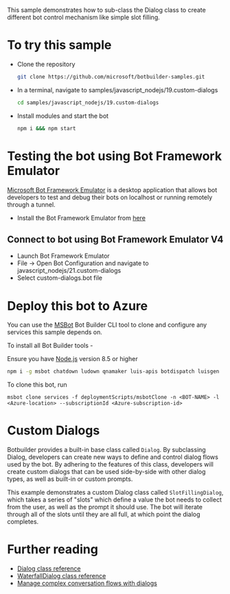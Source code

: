 This sample demonstrates how to sub-class the Dialog class to create
different bot control mechanism like simple slot filling.

# To try this sample
- Clone the repository
    ```bash
    git clone https://github.com/microsoft/botbuilder-samples.git
    ```
- In a terminal, navigate to samples/javascript_nodejs/19.custom-dialogs
    ```bash
    cd samples/javascript_nodejs/19.custom-dialogs
    ```
- Install modules and start the bot
    ```bash
    npm i &&& npm start
    ```

# Testing the bot using Bot Framework Emulator
[Microsoft Bot Framework Emulator](https://github.com/microsoft/botframework-emulator) is
a desktop application that allows bot developers to test and debug their bots on localhost
or running remotely through a tunnel.

- Install the Bot Framework Emulator from [here](https://aka.ms/botframework-emulator)

## Connect to bot using Bot Framework Emulator V4
- Launch Bot Framework Emulator
- File -> Open Bot Configuration and navigate to javascript_nodejs/21.custom-dialogs
- Select custom-dialogs.bot file

# Deploy this bot to Azure
You can use the [MSBot](https://github.com/microsoft/botbuilder-tools) Bot Builder CLI tool to clone and configure any services this sample depends on. 

To install all Bot Builder tools - 

Ensure you have [Node.js](https://nodejs.org/) version 8.5 or higher

```bash
npm i -g msbot chatdown ludown qnamaker luis-apis botdispatch luisgen
```

To clone this bot, run
```
msbot clone services -f deploymentScripts/msbotClone -n <BOT-NAME> -l <Azure-location> --subscriptionId <Azure-subscription-id>
```

# Custom Dialogs

Botbuilder provides a built-in base class called `Dialog`. By subclassing Dialog, developers
can create new ways to define and control dialog flows used by the bot. By adhering to the
features of this class, developers will create custom dialogs that can be used side-by-side
with other dialog types, as well as built-in or custom prompts.

This example demonstrates a custom Dialog class called `SlotFillingDialog`, which takes a
series of "slots" which define a value the bot needs to collect from the user, as well
as the prompt it should use. The bot will iterate through all of the slots until they are
all full, at which point the dialog completes.

# Further reading
- [Dialog class reference](https://docs.microsoft.com/en-us/javascript/api/botbuilder-dialogs/dialog)
- [WaterfallDialog class reference](https://docs.microsoft.com/en-us/javascript/api/botbuilder-dialogs/waterfall)
- [Manage complex conversation flows with dialogs](https://docs.microsoft.com/en-us/azure/bot-service/bot-builder-dialog-manage-complex-conversation-flow?view=azure-bot-service-4.0&tabs=javascript)